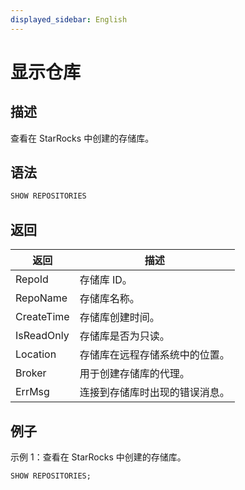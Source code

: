 ```yaml
---
displayed_sidebar: English
---
```


# 显示仓库

## 描述

查看在 StarRocks 中创建的存储库。

## 语法

```SQL
SHOW REPOSITORIES
```

## 返回

| **返回** | **描述**                                          |
| ---------- | -------------------------------------------------------- |
| RepoId     | 存储库 ID。                                           |
| RepoName   | 存储库名称。                                         |
| CreateTime | 存储库创建时间。                                |
| IsReadOnly | 存储库是否为只读。                          |
| Location   | 存储库在远程存储系统中的位置。 |
| Broker     | 用于创建存储库的代理。                    |
| ErrMsg     | 连接到存储库时出现的错误消息。       |

## 例子

示例 1：查看在 StarRocks 中创建的存储库。

```SQL
SHOW REPOSITORIES;
```
